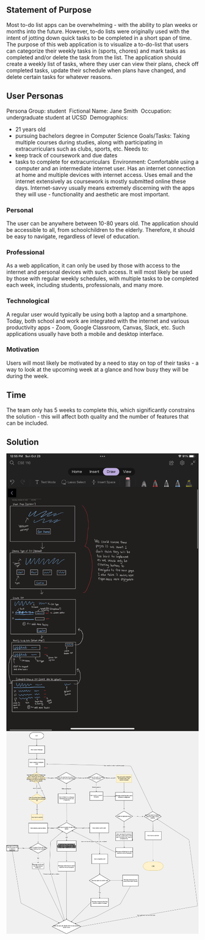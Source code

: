 ## Statement of Purpose
Most to-do list apps can be overwhelming - with the ability to plan weeks or months into the future. However, to-do lists were originally used with the intent of jotting down quick tasks to be completed in a short span of time. The purpose of this web application is to visualize a to-do-list that users can categorize their weekly tasks in (sports, chores) and mark tasks as completed and/or delete the task from the list. The application should create a weekly list of tasks, where they user can view their plans, check off completed tasks, update their schedule when plans have changed, and delete certain tasks for whatever reasons.
## User Personas
Persona Group: student
​
Fictional Name: Jane Smith
​
Occupation: undergraduate student at UCSD
​
Demographics:
* 21 years old
* pursuing bachelors degree in Computer Science
Goals/Tasks:
Taking multiple courses during studies, along with participating in extracurriculars such as clubs, sports, etc. Needs to:
* keep track of coursework and due dates
* tasks to complete for extracurriculars
​
Environment: Comfortable using a computer and an intermediate internet user. Has an internet connection at home and multiple devices with internet access. Uses email and the internet extensively as coursework is mostly submitted online these days. Internet-savvy usually means extremely discerning with the apps they will use - functionality and aesthetic are most important.
### Personal
The user can be anywhere between 10-80 years old. The application should be accessible to all, from schoolchildren to the elderly. Therefore, it should be easy to navigate, regardless of level of education.
### Professional
As a web application, it can only be used by those with access to the internet and personal devices with such access. It will most likely be used by those with regular weekly schedules, with multiple tasks to be completed each week, including students, professionals, and many more.
### Technological
A regular user would typically be using both a laptop and a smartphone. Today, both school and work are integrated with the internet and various productivity apps - Zoom, Google Classroom, Canvas, Slack, etc. Such applications usually have both a mobile and desktop interface.
### Motivation
Users will most likely be motivated by a need to stay on top of their tasks - a way to look at the upcoming week at a glance and how busy they will be during the week.
## Time
The team only has 5 weeks to complete this, which significantly constrains the solution - this will affect both quality and the number of features that can be included.

## Solution
![UI design](../brainstorm/ui-design.png)
![System Diagram](../brainstorm/systemDiagram-1.drawio.png)

